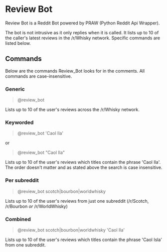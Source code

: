 # Review Bot
Review Bot is a Reddit Bot powered by PRAW (Python Reddit Api Wrapper).

The bot is not intrusive as it only replies when it is called. 
It lists up to 10 of the caller's latest reviews in the /r/Whisky network. Specific commands are listed below.

## Commands
Below are the commands Review_Bot looks for in the comments. All commands are case-insensitive.

### Generic
> @review_bot

Lists up to 10 of the user's reviews across the /r/Whisky network.

### Keyworded
> @review_bot 'Caol Ila'

or

> @review_bot "Caol Ila"

Lists up to 10 of the user's reviews which titles contain the phrase 'Caol Ila'. 
The order doesn't matter and as stated above the search is case insensitive.


### Per subreddit
> @review_bot scotch|bourbon|worldwhisky

Lists up to 10 of the user's reviews from just one subreddit (/r/Scotch, /r/Bourbon *or* /r/WorldWhisky)

### Combined
> @review_bot scotch|bourbon|worldwhisky 'Caol Ila'

Lists up to 10 of the user's reviews which titles contain the phrase 'Caol Isla' from one subreddit.